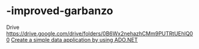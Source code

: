 # -improved-garbanzo

Drive   https://drive.google.com/drive/folders/0B6Wx2nehazhCMm9PUTRtUEhlQ00
[Create a simple data application by using ADO.NET](https://msdn.microsoft.com/en-us/library/jj943772.aspx)


